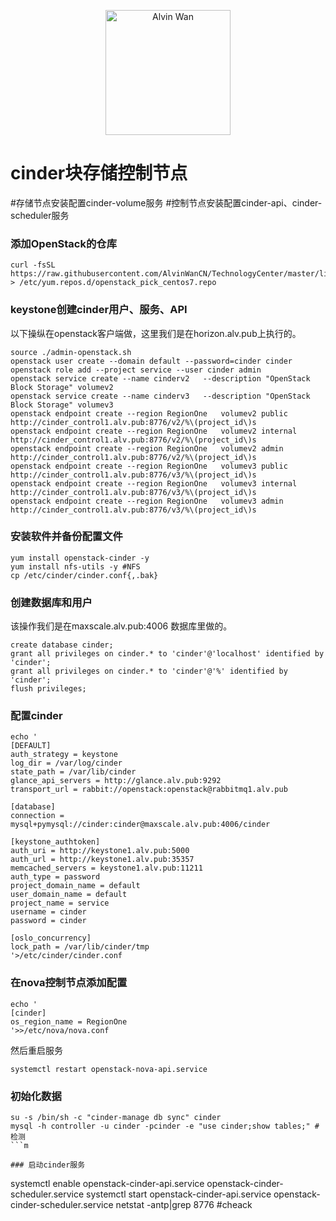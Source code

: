 
<p align='center'> <a href='https://github.com/alvinwancn' target="_blank"> <img src='https://github.com/AlvinWanCN/life-record/raw/master/images/etlucency.png' alt='Alvin Wan' width=200></a></p>

# cinder块存储控制节点

#存储节点安装配置cinder-volume服务
#控制节点安装配置cinder-api、cinder-scheduler服务


### 添加OpenStack的仓库

```
curl -fsSL https://raw.githubusercontent.com/AlvinWanCN/TechnologyCenter/master/linux/software/yum.repos.d/openstack_pick_centos7.repo > /etc/yum.repos.d/openstack_pick_centos7.repo
```

### keystone创建cinder用户、服务、API
以下操纵在openstack客户端做，这里我们是在horizon.alv.pub上执行的。
```
source ./admin-openstack.sh
openstack user create --domain default --password=cinder cinder
openstack role add --project service --user cinder admin
openstack service create --name cinderv2   --description "OpenStack Block Storage" volumev2
openstack service create --name cinderv3   --description "OpenStack Block Storage" volumev3
openstack endpoint create --region RegionOne   volumev2 public http://cinder_control1.alv.pub:8776/v2/%\(project_id\)s
openstack endpoint create --region RegionOne   volumev2 internal http://cinder_control1.alv.pub:8776/v2/%\(project_id\)s
openstack endpoint create --region RegionOne   volumev2 admin http://cinder_control1.alv.pub:8776/v2/%\(project_id\)s
openstack endpoint create --region RegionOne   volumev3 public http://cinder_control1.alv.pub:8776/v3/%\(project_id\)s
openstack endpoint create --region RegionOne   volumev3 internal http://cinder_control1.alv.pub:8776/v3/%\(project_id\)s
openstack endpoint create --region RegionOne   volumev3 admin http://cinder_control1.alv.pub:8776/v3/%\(project_id\)s

```


### 安装软件并备份配置文件

```
yum install openstack-cinder -y
yum install nfs-utils -y #NFS
cp /etc/cinder/cinder.conf{,.bak}
```


### 创建数据库和用户
该操作我们是在maxscale.alv.pub:4006 数据库里做的。

```
create database cinder;
grant all privileges on cinder.* to 'cinder'@'localhost' identified by 'cinder';
grant all privileges on cinder.* to 'cinder'@'%' identified by 'cinder';
flush privileges;
```


### 配置cinder
```
echo '
[DEFAULT]
auth_strategy = keystone
log_dir = /var/log/cinder
state_path = /var/lib/cinder
glance_api_servers = http://glance.alv.pub:9292
transport_url = rabbit://openstack:openstack@rabbitmq1.alv.pub

[database]
connection = mysql+pymysql://cinder:cinder@maxscale.alv.pub:4006/cinder

[keystone_authtoken]
auth_uri = http://keystone1.alv.pub:5000
auth_url = http://keystone1.alv.pub:35357
memcached_servers = keystone1.alv.pub:11211
auth_type = password
project_domain_name = default
user_domain_name = default
project_name = service
username = cinder
password = cinder

[oslo_concurrency]
lock_path = /var/lib/cinder/tmp
'>/etc/cinder/cinder.conf
```

### 在nova控制节点添加配置


```
echo '
[cinder]
os_region_name = RegionOne
'>>/etc/nova/nova.conf

```
然后重启服务

```
systemctl restart openstack-nova-api.service
```

### 初始化数据

```
su -s /bin/sh -c "cinder-manage db sync" cinder
mysql -h controller -u cinder -pcinder -e "use cinder;show tables;" #检测
```m

### 启动cinder服务

```
systemctl enable openstack-cinder-api.service openstack-cinder-scheduler.service
systemctl start openstack-cinder-api.service openstack-cinder-scheduler.service
netstat -antp|grep 8776 #cheack

```